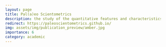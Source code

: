 ```yaml
---
layout: page
title: Pal(a)eo Scientometrics
description: the study of the quantitative features and characteristics of palaeontology and palaeontological research
redirect: https://paleoscientometrics.github.io/
img: assets/img/publication_preview/amber.jpg
importance: 6
category: academic
---
```

